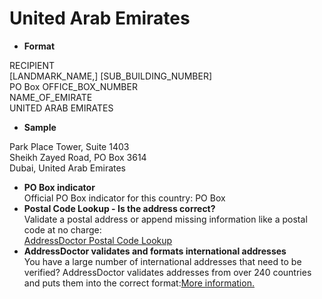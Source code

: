 United Arab Emirates
====================

- **Format**

RECIPIENT  
[LANDMARK_NAME,] [SUB_BUILDING_NUMBER]  
PO Box OFFICE_BOX_NUMBER  
NAME_OF_EMIRATE  
UNITED ARAB EMIRATES
- **Sample**

Park Place Tower, Suite 1403  
Sheikh Zayed Road, PO Box 3614  
Dubai, United Arab Emirates
- **PO Box indicator**  
Official PO Box indicator for this country: PO Box
- **Postal Code Lookup - Is the address correct?**  
Validate a postal address or append missing information like a postal code at no charge:  
[AddressDoctor Postal Code Lookup](http://lookup.addressdoctor.com/lookup/default.aspx?lang=en&country=ARE)
- **AddressDoctor validates and formats international addresses**  
You have a large number of international addresses that need to be verified? AddressDoctor validates addresses from over 240 countries and puts them into the correct format:[More information.](index.php?id=31&L=1)